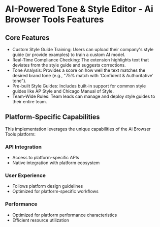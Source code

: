 # AI-Powered Tone & Style Editor - Ai Browser Tools Features

## Core Features
- Custom Style Guide Training: Users can upload their company's style guide (or provide examples) to train a custom AI model.
- Real-Time Compliance Checking: The extension highlights text that deviates from the style guide and suggests corrections.
- Tone Analysis: Provides a score on how well the text matches the desired brand tone (e.g., "75% match with 'Confident & Authoritative' tone").
- Pre-built Style Guides: Includes built-in support for common style guides like AP Style and Chicago Manual of Style.
- Team-Wide Rules: Team leads can manage and deploy style guides to their entire team.

## Platform-Specific Capabilities
This implementation leverages the unique capabilities of the Ai Browser Tools platform:

### API Integration
- Access to platform-specific APIs
- Native integration with platform ecosystem

### User Experience
- Follows platform design guidelines
- Optimized for platform-specific workflows

### Performance
- Optimized for platform performance characteristics
- Efficient resource utilization
